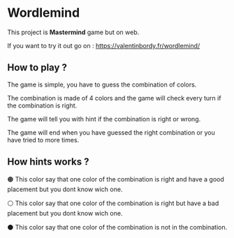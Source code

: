 # Wordlemind

This project is **Mastermind** game but on web.

If you want to try it out go on : https://valentinbordy.fr/wordlemind/

## How to play ?

The game is simple, you have to guess the combination of colors.

The combination is made of 4 colors and the game will check every turn if the combination is right.

The game will tell you with hint if the combination is right or wrong.

The game will end when you have guessed the right combination or you have tried to more times.

## How hints works ?

<p> 🟠 This color say that one color of the combination is right and have a good placement but you dont know wich one.</p>
<p> ⚪ This color say that one color of the combination is right but have a bad placement but you dont know wich one.</p>
<p> ⚫ This color say that one color of the combination is not in the combination.</p>
</div>
